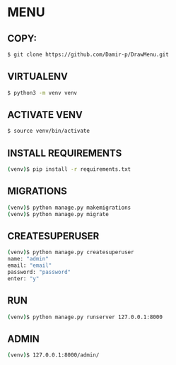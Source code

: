 # MENU 

## COPY:
```sh
$ git clone https://github.com/Damir-p/DrawMenu.git
```

## VIRTUALENV
```sh
$ python3 -m venv venv
```

## ACTIVATE VENV
```sh
$ source venv/bin/activate
```

## INSTALL REQUIREMENTS
```sh
(venv)$ pip install -r requirements.txt
```

## MIGRATIONS
```sh
(venv)$ python manage.py makemigrations
(venv)$ python manage.py migrate
```

## CREATESUPERUSER
```sh
(venv)$ python manage.py createsuperuser
name: "admin"
email: "email"
password: "password"
enter: "y"
```

## RUN
```sh
(venv)$ python manage.py runserver 127.0.0.1:8000
```

## ADMIN
```sh
(venv)$ 127.0.0.1:8000/admin/
```